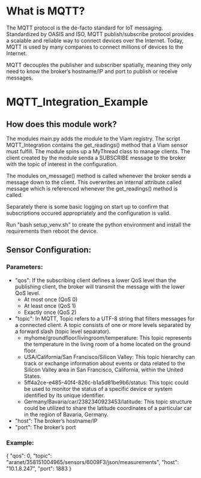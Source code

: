 # What is MQTT?
The MQTT protocol is the de-facto standard for IoT messaging. Standardized by OASIS and ISO, MQTT publish/subscribe protocol provides a scalable and reliable way to connect devices over the Internet. Today, MQTT is used by many companies to connect millions of devices to the Internet.

MQTT decouples the publisher and subscriber spatially, meaning they only need to know the broker’s hostname/IP and port to publish or receive messages.

# MQTT_Integration_Example
## How does this module work?
The modules main.py adds the module to the Viam registry. The script MQTT_Integration contains the get_readings() method that a Viam sensor must fulfill. The module spins up a MyThread class to manage clients. The client created by the module senda a SUBSCRIBE message to the broker with the topic of interest in the configuration.

The modules on_message() method is called whenever the broker sends a message down to the client. This overwrites an internal attribute called message which is referenced whenever the get_readings() method is called.

Separately there is some basic logging on start up to confirm that subscriptions occured appropriately and the configuration is valid.

Run "bash setup_venv.sh" to create the python environment and install the requirements then reboot the device.
## Sensor Configuration:
### Parameters:
  * "qos": If the subscribing client defines a lower QoS level than the publishing client, the broker will transmit the message with the lower QoS level.
     - At most once (QoS 0)
     - At least once (QoS 1)
     - Exactly once (QoS 2) 
  * "topic": In MQTT, Topic refers to a UTF-8 string that filters messages for a connected client. A topic consists of one or more levels separated by a forward slash (topic level separator).
     - myhome/groundfloor/livingroom/temperature: This topic represents the temperature in the living room of a home located on the ground floor.
     - USA/California/San Francisco/Silicon Valley: This topic hierarchy can track or exchange information about events or data related to the Silicon Valley area in San Francisco, California, within the United States.
     - 5ff4a2ce-e485-40f4-826c-b1a5d81be9b6/status: This topic could be used to monitor the status of a specific device or system identified by its unique identifier.
     - Germany/Bavaria/car/2382340923453/latitude: This topic structure could be utilized to share the latitude coordinates of a particular car in the region of Bavaria, Germany.
  * "host": The broker’s hostname/IP
  * "port": The broker’s port
### Example:
{
  "qos": 0,
  "topic": "aranet/358151004965/sensors/6009F3/json/measurements",
  "host": "10.1.8.247",
  "port": 1883
}
